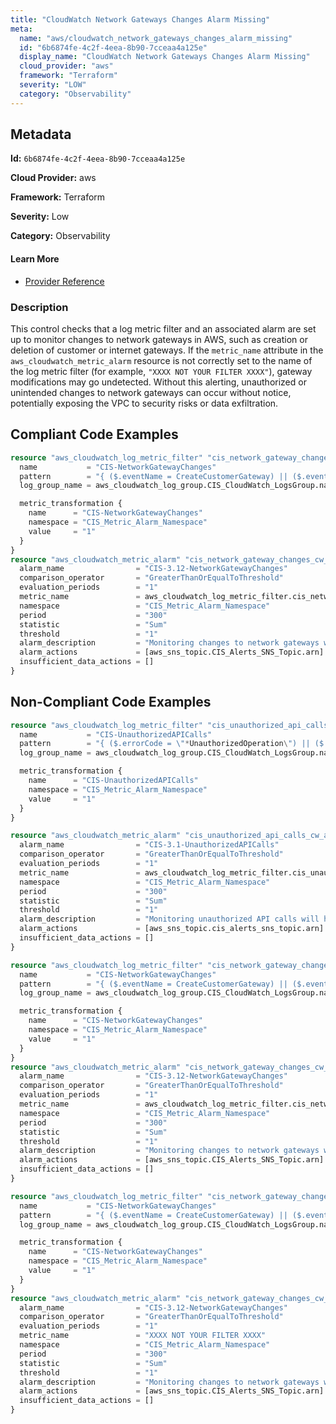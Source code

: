 ```yaml
---
title: "CloudWatch Network Gateways Changes Alarm Missing"
meta:
  name: "aws/cloudwatch_network_gateways_changes_alarm_missing"
  id: "6b6874fe-4c2f-4eea-8b90-7cceaa4a125e"
  display_name: "CloudWatch Network Gateways Changes Alarm Missing"
  cloud_provider: "aws"
  framework: "Terraform"
  severity: "LOW"
  category: "Observability"
---
```

## Metadata

**Id:** `6b6874fe-4c2f-4eea-8b90-7cceaa4a125e`

**Cloud Provider:** aws

**Framework:** Terraform

**Severity:** Low

**Category:** Observability

#### Learn More

 - [Provider Reference](https://registry.terraform.io/providers/hashicorp/aws/latest/docs/resources/cloudwatch_log_metric_filter#pattern)

### Description

 This control checks that a log metric filter and an associated alarm are set up to monitor changes to network gateways in AWS, such as creation or deletion of customer or internet gateways. If the `metric_name` attribute in the `aws_cloudwatch_metric_alarm` resource is not correctly set to the name of the log metric filter (for example, `"XXXX NOT YOUR FILTER XXXX"`), gateway modifications may go undetected. Without this alerting, unauthorized or unintended changes to network gateways can occur without notice, potentially exposing the VPC to security risks or data exfiltration.


## Compliant Code Examples
```terraform
resource "aws_cloudwatch_log_metric_filter" "cis_network_gateway_changes_metric_filter" {
  name           = "CIS-NetworkGatewayChanges"
  pattern        = "{ ($.eventName = CreateCustomerGateway) || ($.eventName = DeleteCustomerGateway) || ($.eventName = AttachInternetGateway) || ($.eventName = CreateInternetGateway) || ($.eventName = DeleteInternetGateway) || ($.eventName = DetachInternetGateway) }"
  log_group_name = aws_cloudwatch_log_group.CIS_CloudWatch_LogsGroup.name

  metric_transformation {
    name      = "CIS-NetworkGatewayChanges"
    namespace = "CIS_Metric_Alarm_Namespace"
    value     = "1"
  }
}
resource "aws_cloudwatch_metric_alarm" "cis_network_gateway_changes_cw_alarm" {
  alarm_name                = "CIS-3.12-NetworkGatewayChanges"
  comparison_operator       = "GreaterThanOrEqualToThreshold"
  evaluation_periods        = "1"
  metric_name               = aws_cloudwatch_log_metric_filter.cis_network_gateway_changes_metric_filter.id
  namespace                 = "CIS_Metric_Alarm_Namespace"
  period                    = "300"
  statistic                 = "Sum"
  threshold                 = "1"
  alarm_description         = "Monitoring changes to network gateways will help ensure that all ingress/egress traffic traverses the VPC border via a controlled path."
  alarm_actions             = [aws_sns_topic.CIS_Alerts_SNS_Topic.arn]
  insufficient_data_actions = []
}

```
## Non-Compliant Code Examples
```terraform
resource "aws_cloudwatch_log_metric_filter" "cis_unauthorized_api_calls_metric_filter" {
  name           = "CIS-UnauthorizedAPICalls"
  pattern        = "{ ($.errorCode = \"*UnauthorizedOperation\") || ($.errorCode = \"AccessDenied*\") }"
  log_group_name = aws_cloudwatch_log_group.CIS_CloudWatch_LogsGroup.name

  metric_transformation {
    name      = "CIS-UnauthorizedAPICalls"
    namespace = "CIS_Metric_Alarm_Namespace"
    value     = "1"
  }
}

resource "aws_cloudwatch_metric_alarm" "cis_unauthorized_api_calls_cw_alarm" {
  alarm_name                = "CIS-3.1-UnauthorizedAPICalls"
  comparison_operator       = "GreaterThanOrEqualToThreshold"
  evaluation_periods        = "1"
  metric_name               = aws_cloudwatch_log_metric_filter.cis_unauthorized_api_calls_metric_filter.id
  namespace                 = "CIS_Metric_Alarm_Namespace"
  period                    = "300"
  statistic                 = "Sum"
  threshold                 = "1"
  alarm_description         = "Monitoring unauthorized API calls will help reveal application errors and may reduce time to detect malicious activity."
  alarm_actions             = [aws_sns_topic.cis_alerts_sns_topic.arn]
  insufficient_data_actions = []
}

```

```terraform
resource "aws_cloudwatch_log_metric_filter" "cis_network_gateway_changes_metric_filter" {
  name           = "CIS-NetworkGatewayChanges"
  pattern        = "{ ($.eventName = CreateCustomerGateway) || ($.eventName = DetachInternetGateway) }"
  log_group_name = aws_cloudwatch_log_group.CIS_CloudWatch_LogsGroup.name

  metric_transformation {
    name      = "CIS-NetworkGatewayChanges"
    namespace = "CIS_Metric_Alarm_Namespace"
    value     = "1"
  }
}
resource "aws_cloudwatch_metric_alarm" "cis_network_gateway_changes_cw_alarm" {
  alarm_name                = "CIS-3.12-NetworkGatewayChanges"
  comparison_operator       = "GreaterThanOrEqualToThreshold"
  evaluation_periods        = "1"
  metric_name               = aws_cloudwatch_log_metric_filter.cis_network_gateway_changes_metric_filter.id
  namespace                 = "CIS_Metric_Alarm_Namespace"
  period                    = "300"
  statistic                 = "Sum"
  threshold                 = "1"
  alarm_description         = "Monitoring changes to network gateways will help ensure that all ingress/egress traffic traverses the VPC border via a controlled path."
  alarm_actions             = [aws_sns_topic.CIS_Alerts_SNS_Topic.arn]
  insufficient_data_actions = []
}

```

```terraform
resource "aws_cloudwatch_log_metric_filter" "cis_network_gateway_changes_metric_filter" {
  name           = "CIS-NetworkGatewayChanges"
  pattern        = "{ ($.eventName = CreateCustomerGateway) || ($.eventName = DeleteCustomerGateway) || ($.eventName = AttachInternetGateway) || ($.eventName = CreateInternetGateway) || ($.eventName = DeleteInternetGateway) || ($.eventName = DetachInternetGateway) }"
  log_group_name = aws_cloudwatch_log_group.CIS_CloudWatch_LogsGroup.name

  metric_transformation {
    name      = "CIS-NetworkGatewayChanges"
    namespace = "CIS_Metric_Alarm_Namespace"
    value     = "1"
  }
}
resource "aws_cloudwatch_metric_alarm" "cis_network_gateway_changes_cw_alarm" {
  alarm_name                = "CIS-3.12-NetworkGatewayChanges"
  comparison_operator       = "GreaterThanOrEqualToThreshold"
  evaluation_periods        = "1"
  metric_name               = "XXXX NOT YOUR FILTER XXXX"
  namespace                 = "CIS_Metric_Alarm_Namespace"
  period                    = "300"
  statistic                 = "Sum"
  threshold                 = "1"
  alarm_description         = "Monitoring changes to network gateways will help ensure that all ingress/egress traffic traverses the VPC border via a controlled path."
  alarm_actions             = [aws_sns_topic.CIS_Alerts_SNS_Topic.arn]
  insufficient_data_actions = []
}


```